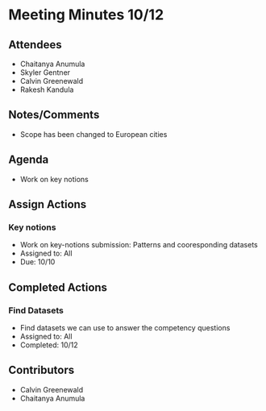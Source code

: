 # Meeting Minutes 10/12

## Attendees
* Chaitanya Anumula
* Skyler Gentner
* Calvin Greenewald
* Rakesh Kandula

## Notes/Comments
* Scope has been changed to European cities 

## Agenda
* Work on key notions 

## Assign Actions
### Key notions
* Work on key-notions submission: Patterns and cooresponding datasets
* Assigned to: All
* Due: 10/10

## Completed Actions
### Find Datasets
* Find datasets we can use to answer the competency questions
* Assigned to: All
* Completed: 10/12

## Contributors
* Calvin Greenewald
* Chaitanya Anumula
